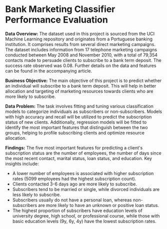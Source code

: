 <h1>Bank Marketing Classifier Performance Evaluation</h1>

**Data Overview:** The dataset used in this project is sourced from the UCI Machine Learning repository and originates from a Portuguese banking institution. It comprises results from several direct marketing campaigns. The dataset includes information from 17 telephone marketing campaigns conducted between May 2008 and November 2010, with a total of 79,354 contacts made to persuade clients to subscribe to a bank term deposit. The success rate observed was 0.08. Further details on the data and features can be found in the accompanying article.

**Business Objective:** The main objective of this project is to predict whether an individual will subscribe to a bank term deposit. This will help in better allocation and targeting of marketing resources towards clients who are more likely to subscribe.

**Data Problem:** The task involves fitting and tuning various classification models to categorize individuals as subscribers or non-subscribers. Models with high accuracy and recall will be utilized to predict the subscription status of new clients. Additionally, regression models will be fitted to identify the most important features that distinguish between the two groups, helping to profile subscribing clients and optimize resource allocation.

**Findings:** The five most important features for predicting a client's subscription status are the number of employees, the number of days since the most recent contact, marital status, loan status, and education. Key insights include:
- A lower number of employees is associated with higher subscription rates (5099 employees had the highest subscription count).
- Clients contacted 3-6 days ago are more likely to subscribe.
- Subscribers tend to be married or single, while divorced individuals are less likely to subscribe.
- Subscribers usually do not have a personal loan, whereas non-subscribers are more likely to have an unknown or positive loan status.
- The highest proportion of subscribers have education levels of university degree, high school, or professional course, while those with basic education levels (9y, 6y, 4y) have the lowest subscription rates.
